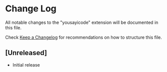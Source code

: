 # Change Log

All notable changes to the "yousayicode" extension will be documented in this file.

Check [Keep a Changelog](http://keepachangelog.com/) for recommendations on how to structure this file.

## [Unreleased]

- Initial release